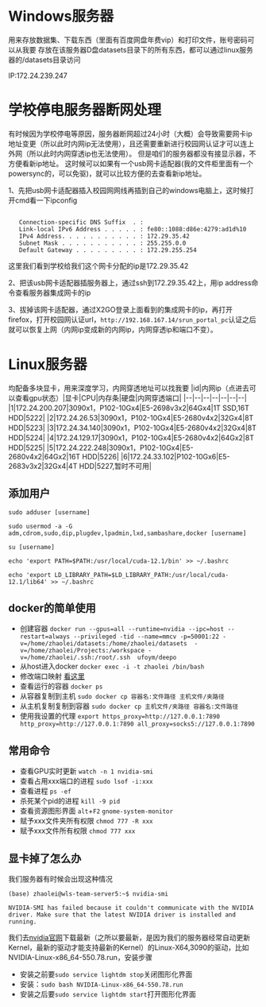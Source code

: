 # Windows服务器
用来存放数据集、下载东西（里面有百度网盘年费vip）和打印文件，账号密码可以从我要
存放在该服务器D盘datasets目录下的所有东西，都可以通过linux服务器的/datasets目录访问

IP:172.24.239.247

# 学校停电服务器断网处理
有时候因为学校停电等原因，服务器断网超过24小时（大概）会导致需要网卡ip地址变更（所以此时内网ip无法使用），且还需要重新进行校园网认证才可以连上外网（所以此时内网穿透ip也无法使用）。
但是咱们的服务器都没有接显示器，不方便看新ip地址。
这时候可以如果有一个usb网卡适配器(我的文件柜里面有一个powersync的，可以免驱)，就可以比较方便的去查看新ip地址。

1、先把usb网卡适配器插入校园网网线再插到自己的windows电脑上，这时候打开cmd看一下ipconfig

```Ethernet adapter Ethernet 5:

   Connection-specific DNS Suffix  . :
   Link-local IPv6 Address . . . . . : fe80::1088:d86e:4279:ad1d%10
   IPv4 Address. . . . . . . . . . . : 172.29.35.42
   Subnet Mask . . . . . . . . . . . : 255.255.0.0
   Default Gateway . . . . . . . . . : 172.29.255.254
```
这里我们看到学校给我们这个网卡分配的ip是172.29.35.42

2、把该usb网卡适配器插服务器上，通过ssh到172.29.35.42上，用ip address命令查看服务器集成网卡的ip

3、拔掉该网卡适配器，通过X2GO登录上面看到的集成网卡的ip，再打开firefox，打开校园网认证url，`http://192.168.167.14/srun_portal_pc`认证之后就可以恢复上网（内网ip变成新的内网ip，内网穿透ip和端口不变）。



# Linux服务器

均配备多块显卡，用来深度学习，内网穿透地址可以找我要
|id|内网ip（点进去可以查看gpu状态）|显卡|CPU|内存条|硬盘|内网穿透端口|
|--|--|--|--|--|--|--|
|1|172.24.200.207|3090x1，P102-10Gx4|E5-2698v3x2|64Gx4|1T SSD,16T HDD|5222|
|2|172.24.26.53|3090x1，P102-10Gx4|E5-2680v4x2|32Gx4|8T HDD|5223|
|3|172.24.34.140|3090x1，P102-10Gx4|E5-2680v4x2|32Gx4|8T HDD|5224|
|4|172.24.129.17|3090x1，P102-10Gx4|E5-2680v4x2|64Gx2|8T HDD|5225|
|5|172.24.222.248|3090x1，P102-10Gx4|E5-2680v4x2|64Gx2|16T HDD|5226|
|6|172.24.33.102|P102-10Gx6|E5-2683v3x2|32Gx4|4T HDD|5227,暂时不可用|

## 添加用户
 
`sudo adduser [username]`

`sudo usermod -a -G adm,cdrom,sudo,dip,plugdev,lpadmin,lxd,sambashare,docker [username]`

`su [username]`

`echo 'export PATH=$PATH:/usr/local/cuda-12.1/bin' >> ~/.bashrc`

`echo 'export LD_LIBRARY_PATH=$LD_LIBRARY_PATH:/usr/local/cuda-12.1/lib64' >> ~/.bashrc`


## docker的简单使用
- 创建容器
`docker run --gpus=all --runtime=nvidia --ipc=host --restart=always --privileged -tid --name=mmcv -p=50001:22 -v=/home/zhaolei/datasets:/home/zhaolei/datasets  -v=/home/zhaolei/Projects:/workspace -v=/home/zhaolei/.ssh:/root/.ssh  ufoym/deepo`
- 从host进入docker
`docker exec -i -t zhaolei /bin/bash`
- 修改端口映射
[看这里](https://stackoverflow.com/questions/19335444/how-do-i-assign-a-port-mapping-to-an-existing-docker-container)
- 查看运行的容器
`docker ps`
- 从容器复制到主机
`sudo docker cp 容器名:文件路径 主机文件/夹路径`
- 从主机复制复制到容器
`sudo docker cp 主机文件/夹路径 容器名:文件路径`
- 使用我设置的代理 `export https_proxy=http://127.0.0.1:7890 http_proxy=http://127.0.0.1:7890 all_proxy=socks5://127.0.0.1:7890` 

## 常用命令
- 查看GPU实时更新
`watch -n 1 nvidia-smi`
- 查看占用xxx端口的进程
`sudo lsof -i:xxx`
- 查看进程
`ps -ef`
- 杀死某个pid的进程
`kill -9 pid`
- 查看资源图形界面
`alt`+`F2` `gnome-system-monitor`
- 赋予xxx文件夹所有权限
`chmod 777 -R xxx`
- 赋予xxx文件所有权限
`chmod 777 xxx`

## 显卡掉了怎么办
我们服务器有时候会出现这种情况

`(base) zhaolei@wls-team-server5:~$ nvidia-smi`

`NVIDIA-SMI has failed because it couldn't communicate with the NVIDIA driver. Make sure that the latest NVIDIA driver is installed and running.`

我们去[nvidia官网](https://www.nvidia.com/download/index.aspx)下载最新（之所以要最新，是因为我们的服务器经常自动更新Kernel，最新的驱动才能支持最新的Kernel）的Linux-X64,3090的驱动，比如NVIDIA-Linux-x86_64-550.78.run，安装步骤
- 安装之前要`sudo service lightdm stop`关闭图形化界面
- 安装：`sudo bash NVIDIA-Linux-x86_64-550.78.run`
- 安装之后要`sudo service lightdm start`打开图形化界面
